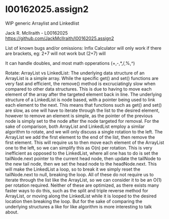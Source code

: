 # l00162025.assign2
WIP generic Arraylist and Linkedlist

Jack R. McIlraith - L00162025
https://github.com/JackMcIlraith/l00162025.assign2


List of known bugs and/or omissions:
Infix Calculator will only work if there are brackets, eg:
2+7 will not work
but (2+7) will

It can handle doubles, and most math opperations (+,-,*,/,%,^)



Rotate: ArrayList vs LinkedList:
The underlying data structure of an ArrayList is a simple array.
While the specific get() and set() functions are very fast and efficient, the remove() method is
excruciatingly slow when compared to other data structures. This is due to having to move each
element of the array after the targeted element back in line.
The underlying structure of a LinkedList is node based, with a pointer being used to link each
element to the next. This means that functions such as get() and set() are slow, as one will have to
iterate through the list to the desired element, however to remove an element is simple, as the
pointer of the previous node is simply set to the node after the node targeted for removal.
For the sake of comparison, both ArrayList and LinkedList employ a similar algorithm to rotate, and
we will only discuss a single rotation to the left.
The ArrayList we add the first element to the end of the list, then remove the first element. This will
require us to then move each element of the ArrayList one to the left, so we can simplify this as O(n)
per rotation.
This is very inefficient as opposed to the LinkedList, where all one has to do is set the tailNode.next
pointer to the current head node, then update the tailNode to the new tail node, then we set the
head node to the headNode.next. This will make the LinkedList a loop, so to break it we simply reset
the tailNode.next to null, breaking the loop. All of these do not require us to iterate through the list
like the ArrayList, so we can consider it to be an O(1) per rotation required.
Neither of these are optimized, as there exists many faster ways to do this, such as the split and
triple reverse method for ArrayList, or moving along the LinkedList while it is looped to the desired
location then breaking the loop. But for the sake of comparing the underlying structures a like for
like algorithm is more interesting to talk about.
